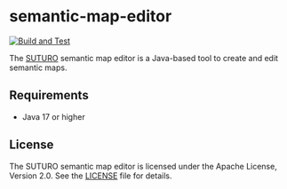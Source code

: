 # semantic-map-editor

[![Build and Test](https://github.com/SUTURO/semantic-map-editor/actions/workflows/build-and-test.yml/badge.svg?branch=main)](https://github.com/SUTURO/semantic-map-editor/actions/workflows/build-and-test.yml)

The [SUTURO](https://github.com/suturo) semantic map editor is a Java-based tool to create and edit semantic maps.

## Requirements

- Java 17 or higher

## License

The SUTURO semantic map editor is licensed under the Apache License, Version 2.0. See the [LICENSE](LICENSE) file for details.
